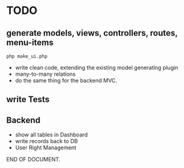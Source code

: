 # TODO 


## generate models, views, controllers, routes, menu-items

    php make_ui.php

- write clean code, extending the existing model generating plugin
- many-to-many relations   
- do the same thing for the backend MVC.

## write Tests

## Backend

- show all tables in Dashboard
- write records back to DB
- User Right Management

END OF DOCUMENT.